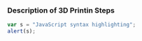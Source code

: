 ### Description of 3D Printin Steps
```javascript
var s = "JavaScript syntax highlighting";
alert(s);
```
